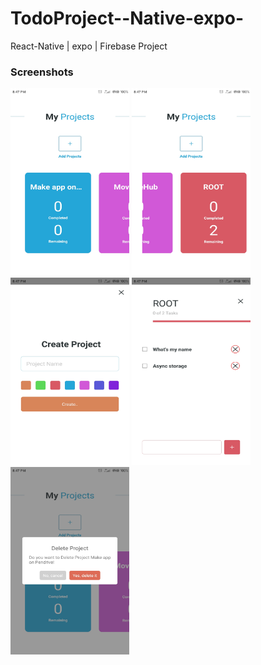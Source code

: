 # TodoProject--Native-expo-
React-Native | expo | Firebase Project

### Screenshots

<p>
  <img src="components/images/sampleSS/home1.jpg" alt="Home Page 1"  width="190" height="300">
  <img src="components/images/sampleSS/home2.jpg" alt="Home Page 2"  width="190" height="300">
  <img src="components/images/sampleSS/create_project.jpg" alt="Create Project"  width="190" height="300"> 
  <img src="components/images/sampleSS/lists.jpg" alt="Lists"  width="190" height="300">  
  <img src="components/images/sampleSS/delete project.jpg" alt="Delete Projects"  width="190" height="300">  
</p>
